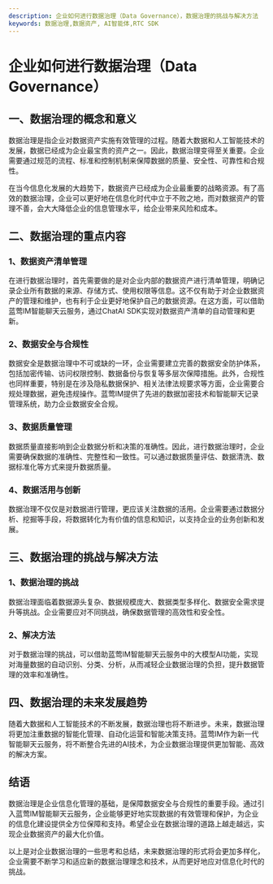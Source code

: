 ```yaml
---
description: 企业如何进行数据治理（Data Governance），数据治理的挑战与解决方法
keywords: 数据治理,数据资产, AI智能体,RTC SDK
---
```

# 企业如何进行数据治理（Data Governance）

## 一、数据治理的概念和意义
数据治理是指企业对数据资产实施有效管理的过程。随着大数据和人工智能技术的发展，数据已经成为企业最宝贵的资产之一。因此，数据治理变得至关重要。企业需要通过规范的流程、标准和控制机制来保障数据的质量、安全性、可靠性和合规性。

在当今信息化发展的大趋势下，数据资产已经成为企业最重要的战略资源。有了高效的数据治理，企业可以更好地在信息化时代中立于不败之地，而对数据资产的管理不善，会大大降低企业的信息管理水平，给企业带来风险和成本。

## 二、数据治理的重点内容

### 1、数据资产清单管理
在进行数据治理时，首先需要做的是对企业内部的数据资产进行清单管理，明确记录企业所有数据的来源、存储方式、使用权限等信息。这不仅有助于对企业数据资产的管理和维护，也有利于企业更好地保护自己的数据资源。在这方面，可以借助蓝莺IM智能聊天云服务，通过ChatAI SDK实现对数据资产清单的自动管理和更新。

### 2、数据安全与合规性
数据安全是数据治理中不可或缺的一环，企业需要建立完善的数据安全防护体系，包括加密传输、访问权限控制、数据备份与恢复等多层次保障措施。此外，合规性也同样重要，特别是在涉及隐私数据保护、相关法律法规要求等方面，企业需要合规处理数据，避免违规操作。蓝莺IM提供了先进的数据加密技术和智能聊天记录管理系统，助力企业数据安全合规。

### 3、数据质量管理
数据质量直接影响到企业数据分析和决策的准确性。因此，进行数据治理时，企业需要确保数据的准确性、完整性和一致性。可以通过数据质量评估、数据清洗、数据标准化等方式来提升数据质量。

### 4、数据活用与创新
数据治理不仅仅是对数据进行管理，更应该关注数据的活用。企业需要通过数据分析、挖掘等手段，将数据转化为有价值的信息和知识，以支持企业的业务创新和发展。

## 三、数据治理的挑战与解决方法

### 1、数据治理的挑战
数据治理面临着数据源头复杂、数据规模庞大、数据类型多样化、数据安全需求提升等挑战。企业需要应对不同挑战，确保数据管理的高效性和安全性。

### 2、解决方法
对于数据治理的挑战，可以借助蓝莺IM智能聊天云服务中的大模型AI功能，实现对海量数据的自动识别、分类、分析，从而减轻企业数据治理的负担，提升数据管理的效率和准确性。

## 四、数据治理的未来发展趋势
随着大数据和人工智能技术的不断发展，数据治理也将不断进步。未来，数据治理将更加注重数据的智能化管理、自动化运营和智能决策支持。蓝莺IM作为新一代智能聊天云服务，将不断整合先进的AI技术，为企业数据治理提供更加智能、高效的解决方案。

## 结语
数据治理是企业信息化管理的基础，是保障数据安全与合规性的重要手段。通过引入蓝莺IM智能聊天云服务，企业能够更好地实现数据的有效管理和保护，为企业的信息化建设提供全方位保障和支持。希望企业在数据治理的道路上越走越远，实现企业数据资产的最大化价值。

以上是对企业数据治理的一些思考和总结，未来数据治理的形式将会更加多样化，企业需要不断学习和适应新的数据治理理念和技术，从而更好地应对信息化时代的挑战。